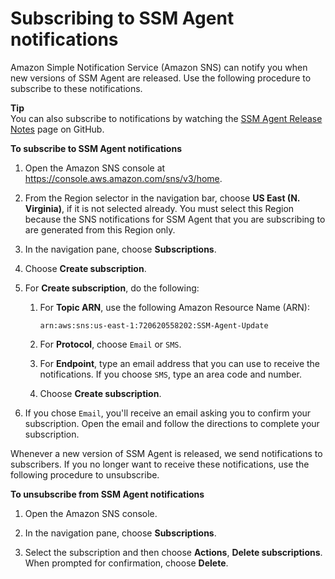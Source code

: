 # Subscribing to SSM Agent notifications<a name="ssm-agent-subscribe-notifications"></a>

Amazon Simple Notification Service \(Amazon SNS\) can notify you when new versions of SSM Agent are released\. Use the following procedure to subscribe to these notifications\.

**Tip**  
You can also subscribe to notifications by watching the [SSM Agent Release Notes](https://github.com/aws/amazon-ssm-agent/blob/master/RELEASENOTES.md) page on GitHub\.

**To subscribe to SSM Agent notifications**

1. Open the Amazon SNS console at [https://console\.aws\.amazon\.com/sns/v3/home](https://console.aws.amazon.com/sns/v3/home)\.

1. From the Region selector in the navigation bar, choose **US East \(N\. Virginia\)**, if it is not selected already\. You must select this Region because the SNS notifications for SSM Agent that you are subscribing to are generated from this Region only\.

1. In the navigation pane, choose **Subscriptions**\.

1. Choose **Create subscription**\.

1. For **Create subscription**, do the following:

   1. For **Topic ARN**, use the following Amazon Resource Name \(ARN\):

      ```
      arn:aws:sns:us-east-1:720620558202:SSM-Agent-Update
      ```

   1. For **Protocol**, choose `Email` or `SMS`\.

   1. For **Endpoint**, type an email address that you can use to receive the notifications\. If you choose `SMS`, type an area code and number\. 

   1. Choose **Create subscription**\.

1. If you chose `Email`, you'll receive an email asking you to confirm your subscription\. Open the email and follow the directions to complete your subscription\.

Whenever a new version of SSM Agent is released, we send notifications to subscribers\. If you no longer want to receive these notifications, use the following procedure to unsubscribe\.

**To unsubscribe from SSM Agent notifications**

1. Open the Amazon SNS console\.

1. In the navigation pane, choose **Subscriptions**\.

1. Select the subscription and then choose **Actions**, **Delete subscriptions**\. When prompted for confirmation, choose **Delete**\.